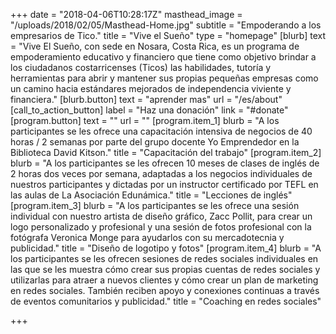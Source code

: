 +++
date = "2018-04-06T10:28:17Z"
masthead_image = "/uploads/2018/02/05/Masthead-Home.jpg"
subtitle = "Empoderando a los empresarios de Tico."
title = "Vive el Sueño"
type = "homepage"
[blurb]
text = "Vive El Sueño, con sede en Nosara, Costa Rica, es un programa de empoderamiento educativo y financiero que tiene como objetivo brindar a los ciudadanos costarricenses (Ticos) las habilidades, tutoría y herramientas para abrir y mantener sus propias pequeñas empresas como un camino hacia estándares mejorados de independencia viviente y financiera."
[blurb.button]
text = "aprender mas"
url = "/es/about"
[call_to_action_button]
label = "Haz una donación"
link = "#donate"
[program.button]
text = ""
url = ""
[program.item_1]
blurb = "A los participantes se les ofrece una capacitación intensiva de negocios de 40 horas / 2 semanas por parte del grupo docente Yo Emprendedor en la Biblioteca David Kitson."
title = "Capacitación del trabajo"
[program.item_2]
blurb = "A los participantes se les ofrecen 10 meses de clases de inglés de 2 horas dos veces por semana, adaptadas a los negocios individuales de nuestros participantes y dictadas por un instructor certificado por TEFL en las aulas de La Asociación Edunámica."
title = "Lecciones de inglés"
[program.item_3]
blurb = "A los participantes se les ofrece una sesión individual con nuestro artista de diseño gráfico, Zacc Pollit, para crear un logo personalizado y profesional y una sesión de fotos profesional con la fotógrafa Veronica Monge para ayudarlos con su mercadotecnia y publicidad."
title = "Diseño de logotipo y fotos"
[program.item_4]
blurb = "A los participantes se les ofrecen sesiones de redes sociales individuales en las que se les muestra cómo crear sus propias cuentas de redes sociales y utilizarlas para atraer a nuevos clientes y cómo crear un plan de marketing en redes sociales. También reciben apoyo y conexiones continuas a través de eventos comunitarios y publicidad."
title = "Coaching en redes sociales"

+++
